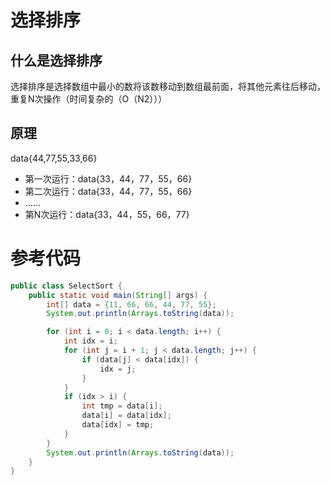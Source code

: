 # 选择排序

## 什么是选择排序
选择排序是选择数组中最小的数将该数移动到数组最前面，将其他元素往后移动，重复N次操作（时间复杂的（O（N2）））

## 原理
data{44,77,55,33,66}
- 第一次运行：data{33，44，77，55，66}
- 第二次运行：data{33，44，77，55，66}
- ......
- 第N次运行：data{33，44，55，66，77}

# 参考代码

```java
public class SelectSort {
    public static void main(String[] args) {
        int[] data = {11, 66, 66, 44, 77, 55};
        System.out.println(Arrays.toString(data));

        for (int i = 0; i < data.length; i++) {
            int idx = i;
            for (int j = i + 1; j < data.length; j++) {
                if (data[j] < data[idx]) {
                    idx = j;
                }
            }
            if (idx > i) {
                int tmp = data[i];
                data[i] = data[idx];
                data[idx] = tmp;
            }
        }
        System.out.println(Arrays.toString(data));
    }
}
```